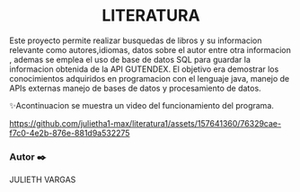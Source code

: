 <h1 align="center">LITERATURA</h1>
<P>Este proyecto permite realizar busquedas de libros y su informacion relevante como autores,idiomas, datos sobre el autor entre otra informacion  , ademas se emplea el uso de base de datos SQL para guardar la informacion obtenida de la  
   API GUTENDEX. El objetivo era demostrar los conocimientos adquiridos en programacion con el lenguaje java, manejo de APIs externas manejo de bases de datos y procesamiento de datos.  </P>

<P>✨Acontinuacion se muestra un video del funcionamiento del programa.</P>

https://github.com/julietha1-max/literatura1/assets/157641360/76329cae-f7c0-4e2b-876e-881d9a532275

   <h3>Autor ✒️</h3>
   <p>JULIETH VARGAS</p>
